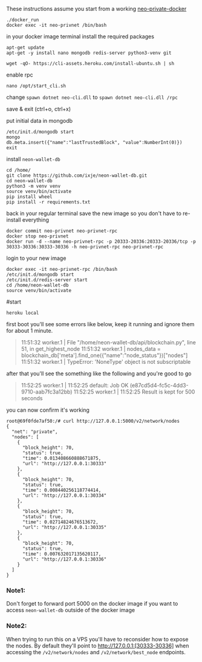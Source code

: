 
These instructions assume you start from a working [neo-private-docker](https://github.com/CityOfZion/neo-privatenet-docker)

```
./docker_run
docker exec -it neo-privnet /bin/bash
```

in your docker image terminal install the required packages
```
apt-get update
apt-get -y install nano mongodb redis-server python3-venv git

wget -qO- https://cli-assets.heroku.com/install-ubuntu.sh | sh
```

enable rpc

```nano /opt/start_cli.sh```

change
```spawn dotnet neo-cli.dll```
to
```spawn dotnet neo-cli.dll /rpc```

save & exit (ctrl+o, ctrl+x)

put initial data in mongodb
```
/etc/init.d/mongodb start
mongo
db.meta.insert({"name":"lastTrustedBlock", "value":NumberInt(0)})
exit
````

install `neon-wallet-db`
```
cd /home/
git clone https://github.com/ixje/neon-wallet-db.git
cd neon-wallet-db
python3 -m venv venv
source venv/bin/activate
pip install wheel
pip install -r requirements.txt
```

back in your regular terminal
save the new image so you don't have to re-install everything
```
docker commit neo-privnet neo-privnet-rpc
docker stop neo-privnet
docker run -d --name neo-privnet-rpc -p 20333-20336:20333-20336/tcp -p 30333-30336:30333-30336 -h neo-privnet-rpc neo-privnet-rpc
```

login to your new image
```
docker exec -it neo-privnet-rpc /bin/bash
/etc/init.d/mongodb start
/etc/init.d/redis-server start
cd /home/neon-wallet-db
source venv/bin/activate
```

#start 
```
heroku local
```

first boot you'll see some errors like below, keep it running and ignore them for about 1 minute.

> 11:51:32 worker.1   |    File "/home/neon-wallet-db/api/blockchain.py", line 51, in get_highest_node
> 11:51:32 worker.1   |      nodes_data = blockchain_db['meta'].find_one({"name":"node_status"})["nodes"]
> 11:51:32 worker.1   |  TypeError: 'NoneType' object is not subscriptable


after that you'll see the something like the following and you're good to go
> 11:52:25 worker.1   |  11:52:25 default: Job OK (e87cd5d4-fc5c-4dd3-9710-aab7fc3a12bb)
> 11:52:25 worker.1   |  11:52:25 Result is kept for 500 seconds

you can now confirm it's working
```
root@69f0fde7af50:/# curl http://127.0.0.1:5000/v2/network/nodes
{
  "net": "private",
  "nodes": [
    {
      "block_height": 70,
      "status": true,
      "time": 0.013408660888671875,
      "url": "http://127.0.0.1:30333"
    },
    {
      "block_height": 70,
      "status": true,
      "time": 0.008440256118774414,
      "url": "http://127.0.0.1:30334"
    },
    {
      "block_height": 70,
      "status": true,
      "time": 0.02714824676513672,
      "url": "http://127.0.0.1:30335"
    },
    {
      "block_height": 70,
      "status": true,
      "time": 0.007632017135620117,
      "url": "http://127.0.0.1:30336"
    }
  ]
}
```

### Note1:
Don't forget to forward port 5000 on the docker image if you want to access `neon-wallet-db` outside of the docker image

### Note2:
When trying to run this on a VPS you'll have to reconsider how to expose the nodes. By default they'll point to http://127.0.0.1:[30333-30336] when accessing the `/v2/network/nodes` and `/v2/network/best_node` endpoints.